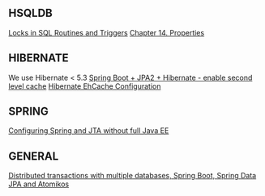 HSQLDB
------

[Locks in SQL Routines and Triggers](http://www.hsqldb.org/doc/guide/sessions-chapt.html#snc_tx_locks_routines)
[Chapter 14. Properties](http://hsqldb.org/doc/guide/dbproperties-chapt.html)

HIBERNATE
---------

We use Hibernate < 5.3
[Spring Boot + JPA2 + Hibernate - enable second level cache](https://stackoverflow.com/questions/31585698/spring-boot-jpa2-hibernate-enable-second-level-cache)
[Hibernate EhCache Configuration](https://howtodoinjava.com/hibernate/hibernate-ehcache-configuration-tutorial/)

SPRING
------

[Configuring Spring and JTA without full Java EE](https://spring.io/blog/2011/08/15/configuring-spring-and-jta-without-full-java-ee/)

GENERAL
-------

[Distributed transactions with multiple databases, Spring Boot, Spring Data JPA and Atomikos](https://www.fabiomaffioletti.me/blog/2014/04/15/distributed-transactions-multiple-databases-spring-boot-spring-data-jpa-atomikos/)
